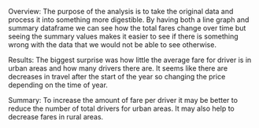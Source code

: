 Overview:
The purpose of the analysis is to take the original data and process it into something more digestible.
By having both a line graph and summary dataframe we can see how the total fares change over time but seeing the summary values makes it easier to see if there is something wrong with the data that we would not be able to see otherwise.

Results:
The biggest surprise was how little the average fare for driver is in urban areas and how many drivers there are.
It seems like there are decreases in travel after the start of the year so changing the price depending on the time of year.

Summary:
To increase the amount of fare per driver it may be better to reduce the number of total drivers for urban areas.
It may also help to decrease fares in rural areas.
